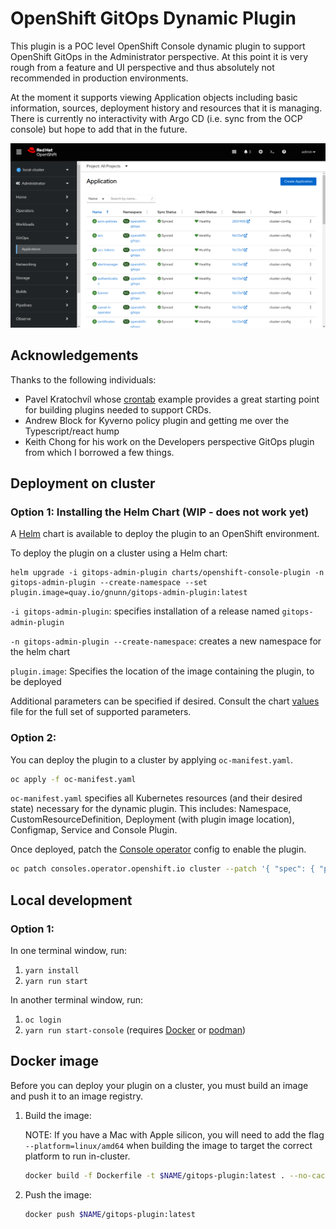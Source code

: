 # OpenShift GitOps Dynamic Plugin

This plugin is a POC level OpenShift Console dynamic plugin to support OpenShift GitOps in the Administrator perspective. At this point it is very rough from a feature and UI perspective and thus absolutely not recommended in production environments.

At the moment it supports viewing Application objects including basic information, sources, deployment history and resources that it is managing. There is currently no interactivity with Argo CD (i.e. sync from the OCP console) but hope to add that in the future.

![alt text](https://raw.githubusercontent.com/gnunn-gitops/gitops-admin-plugin/main/docs/img/gitops-admin-plugin-list.png)

## Acknowledgements

Thanks to the following individuals:

* Pavel Kratochvíl whose [crontab](https://github.com/raspbeep/crontab-plugin/tree/initial-branch) example provides a great starting point for building plugins needed to support CRDs.
* Andrew Block for Kyverno policy plugin and getting me over the Typescript/react hump
* Keith Chong for his work on the Developers perspective GitOps plugin from which I borrowed a few things.

## Deployment on cluster


### Option 1: Installing the Helm Chart (WIP - does not work yet)
A [Helm](https://helm.sh) chart is available to deploy the plugin to an OpenShift environment.

To deploy the plugin on a cluster using a Helm chart:
```shell
helm upgrade -i gitops-admin-plugin charts/openshift-console-plugin -n gitops-admin-plugin --create-namespace --set plugin.image=quay.io/gnunn/gitops-admin-plugin:latest
```

`-i gitops-admin-plugin`: specifies installation of a release named `gitops-admin-plugin`

`-n gitops-admin-plugin --create-namespace`: creates a new namespace for the helm chart

`plugin.image`: Specifies the location of the image containing the plugin, to be deployed

Additional parameters can be specified if desired. Consult the chart [values](charts/openshift-console-plugin/values.yaml) file for the full set of supported parameters.


### Option 2:
You can deploy the plugin to a cluster by applying `oc-manifest.yaml`.

```sh
oc apply -f oc-manifest.yaml
```

`oc-manifest.yaml` specifies all Kubernetes resources (and their desired state) necessary for the dynamic plugin. This includes: Namespace, CustomResourceDefinition, Deployment (with plugin image location), Configmap, Service and Console Plugin.

Once deployed, patch the [Console operator](https://github.com/openshift/console-operator)
config to enable the plugin.

```sh
oc patch consoles.operator.openshift.io cluster --patch '{ "spec": { "plugins": ["gitops-plugin"] } }' --type=merge
```


## Local development

### Option 1:
In one terminal window, run:

1. `yarn install`
2. `yarn run start`

In another terminal window, run:

1. `oc login`
2. `yarn run start-console` (requires [Docker](https://www.docker.com) or [podman](https://podman.io))

## Docker image

Before you can deploy your plugin on a cluster, you must build an image and
push it to an image registry.

1. Build the image:

   NOTE: If you have a Mac with Apple silicon, you will need to add the flag
   `--platform=linux/amd64` when building the image to target the correct platform
   to run in-cluster.

   ```sh
   docker build -f Dockerfile -t $NAME/gitops-plugin:latest . --no-cache
   ```

3. Push the image:

   ```sh
   docker push $NAME/gitops-plugin:latest
   ```